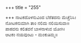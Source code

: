 +++
title = "255"

+++
ನಾಟಕದೊಳನುವಿಂದ ಬೆರೆತದನು ಮೆಚ್ಚೆನಿಸಿ।  
ನೋಟಕನುಮಾಗಿ ತಾಂ ನಲಿದು ನಲಿಯಿಸುವಾ॥  
ಪಾಠವನು ಕಲಿತವನೆ ಬಾಳನಾಳುವ ಯೋಗಿ।  
ಆಟಕಂ ನಯವುಂಟು - ಮಂಕುತಿಮ್ಮ॥  
